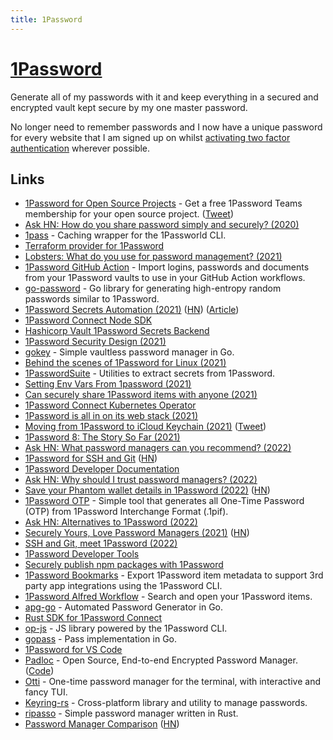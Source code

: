 ```yaml
---
title: 1Password
---
```


# [1Password](https://1password.com)

Generate all of my passwords with it and keep everything in a secured and encrypted vault kept secure by my one master password.

No longer need to remember passwords and I now have a unique password for every website that I am signed up on whilst [activating two factor authentication](https://support.1password.com/one-time-passwords/) wherever possible.

## Links

- [1Password for Open Source Projects](https://github.com/1Password/1password-teams-open-source) - Get a free 1Password Teams membership for your open source project. ([Tweet](https://twitter.com/bitandbang/status/1455235268244643846))
- [Ask HN: How do you share password simply and securely? (2020)](https://news.ycombinator.com/item?id=23020183)
- [1pass](https://github.com/dcreemer/1pass) - Caching wrapper for the 1Passworld CLI.
- [Terraform provider for 1Password](https://github.com/anasinnyk/terraform-provider-onepassword)
- [Lobsters: What do you use for password management? (2021)](https://lobste.rs/s/emqfkc/what_do_you_use_for_password_management)
- [1Password GitHub Action](https://github.com/RobotsAndPencils/1password-action) - Import logins, passwords and documents from your 1Password vaults to use in your GitHub Action workflows.
- [go-password](https://github.com/sethvargo/go-password) - Go library for generating high-entropy random passwords similar to 1Password.
- [1Password Secrets Automation (2021)](https://1password.com/secrets/) ([HN](https://news.ycombinator.com/item?id=26794040)) ([Article](https://blog.1password.com/introducing-secrets-automation/))
- [1Password Connect Node SDK](https://github.com/1Password/connect-sdk-js)
- [Hashicorp Vault 1Password Secrets Backend](https://github.com/1Password/vault-plugin-secrets-onepassword)
- [1Password Security Design (2021)](https://1passwordstatic.com/files/security/1password-white-paper.pdf)
- [gokey](https://github.com/cloudflare/gokey) - Simple vaultless password manager in Go.
- [Behind the scenes of 1Password for Linux (2021)](https://dteare.medium.com/behind-the-scenes-of-1password-for-linux-d59b19143a23)
- [1PasswordSuite](https://github.com/djhohnstein/1PasswordSuite) - Utilities to extract secrets from 1Password.
- [Setting Env Vars From 1password (2021)](https://rossedman.io/blog/computers/setting-env-vars-from-1password/)
- [Can securely share 1Password items with anyone (2021)](https://blog.1password.com/psst-item-sharing/)
- [1Password Connect Kubernetes Operator](https://github.com/1Password/onepassword-operator)
- [1Password is all in on its web stack (2021)](https://overcast.fm/+HZUd9uoxs)
- [Moving from 1Password to iCloud Keychain (2021)](https://simonbs.dev/posts/moving-from-1password-to-icloud-keychain/) ([Tweet](https://twitter.com/simonbs/status/1462416489991000071))
- [1Password 8: The Story So Far (2021)](https://blog.1password.com/1password-8-the-story-so-far/)
- [Ask HN: What password managers can you recommend? (2022)](https://news.ycombinator.com/item?id=29797022)
- [1Password for SSH and Git](https://developer.1password.com/docs/ssh/) ([HN](https://news.ycombinator.com/item?id=30359430))
- [1Password Developer Documentation](https://developer.1password.com/)
- [Ask HN: Why should I trust password managers? (2022)](https://news.ycombinator.com/item?id=30374896)
- [Save your Phantom wallet details in 1Password (2022)](https://blog.1password.com/phantom-crypto-wallet-1password/) ([HN](https://news.ycombinator.com/item?id=30442425))
- [1Password OTP](https://github.com/skaji/1password-otp) - Simple tool that generates all One-Time Password (OTP) from 1Password Interchange Format (.1pif).
- [Ask HN: Alternatives to 1Password (2022)](https://news.ycombinator.com/item?id=30658936)
- [Securely Yours, Love Password Managers (2021)](https://cyberlit.co/blog/securely-yours-love-password-managers) ([HN](https://news.ycombinator.com/item?id=30635676))
- [SSH and Git, meet 1Password (2022)](https://blog.1password.com/1password-ssh-agent/)
- [1Password Developer Tools](https://1password.com/developers/)
- [Securely publish npm packages with 1Password](https://twitter.com/erikras/status/1493896963733041153)
- [1Password Bookmarks](https://github.com/dteare/opbookmarks) - Export 1Password item metadata to support 3rd party app integrations using the 1Password CLI.
- [1Password Alfred Workflow](https://github.com/alfredapp/1password-workflow) - Search and open your 1Password items.
- [apg-go](https://github.com/wneessen/apg-go) - Automated Password Generator in Go.
- [Rust SDK for 1Password Connect](https://github.com/bsodmike/connect-sdk-rust)
- [op-js](https://github.com/1Password/op-js) - JS library powered by the 1Password CLI.
- [gopass](https://github.com/aviau/gopass) - Pass implementation in Go.
- [1Password for VS Code](https://github.com/1Password/op-vscode)
- [Padloc](https://padloc.app/) - Open Source, End-to-end Encrypted Password Manager. ([Code](https://github.com/padloc/padloc))
- [Otti](https://github.com/dnaka91/otti) - One-time password manager for the terminal, with interactive and fancy TUI.
- [Keyring-rs](https://github.com/hwchen/keyring-rs) - Cross-platform library and utility to manage passwords.
- [ripasso](https://github.com/cortex/ripasso) - Simple password manager written in Rust.
- [Password Manager Comparison](https://password-manager.soft-wa.re/) ([HN](https://news.ycombinator.com/item?id=34149099))

